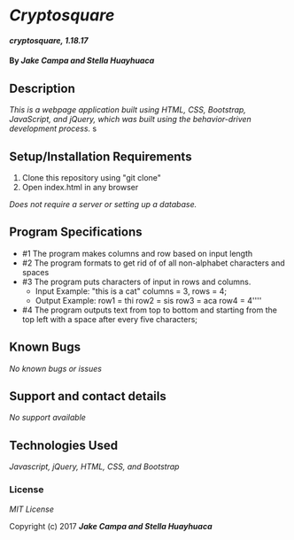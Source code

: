 # _Cryptosquare_

#### _cryptosquare, 1.18.17_

#### By _**Jake Campa and Stella Huayhuaca**_

## Description

_This is a webpage application built using HTML, CSS, Bootstrap, JavaScript, and jQuery, which was built using the behavior-driven development process._
s
## Setup/Installation Requirements

1. Clone this repository using "git clone"
2. Open index.html in any browser

_Does not require a server or setting up a database._

## Program Specifications
* #1 The program makes columns and row based on input length
* #2 The program formats to get rid of of all non-alphabet characters and spaces
* #3 The program puts characters of input in rows and columns.
  * Input Example: "this is a cat" columns = 3, rows = 4;
  * Output Example: row1 = thi
                    row2 = sis
                    row3 = aca
                    row4 = 4''''
* #4 The program outputs text from top to bottom and starting from the top left with a space after every five characters;


## Known Bugs

_No known bugs or issues_

## Support and contact details

_No support available_

## Technologies Used

_Javascript, jQuery, HTML, CSS, and Bootstrap_

### License

*MIT License*

Copyright (c) 2017 **_Jake Campa and Stella Huayhuaca_**
